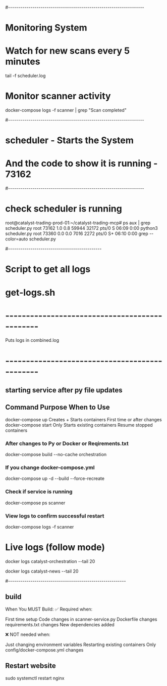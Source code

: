 #-------------------------------------------------------------------
# Monitoring System

# Watch for new scans every 5 minutes
tail -f scheduler.log

# Monitor scanner activity
  docker-compose logs -f scanner | grep "Scan completed"





#-------------------------------------------------------------------
# scheduler - Starts the System
# And the code to show it is running - 73162
#-------------------------------------------------------------------

# check scheduler is running

root@catalyst-trading-prod-01:~/catalyst-trading-mcp# ps aux | grep scheduler.py
root       73162  1.0  0.8  59944 32172 pts/0    S    06:09   0:00 python3 scheduler.py
root       73360  0.0  0.0   7016  2272 pts/0    S+   06:10   0:00 grep --color=auto scheduler.py

#----------------------------------------------
# Script to get all logs
# get-logs.sh
# ----------------------------------------------
Puts logs in combined.log


# ----------------------------------------------
## starting service after py file updates

## Command		            Purpose 			                  When to Use
docker-compose up     	Creates + Starts containers	    First time or after changes
docker-compose start	  Only Starts existing containers	Resume stopped containers

### After changes to Py or Docker or Reqirements.txt
docker-compose build --no-cache orchestration

### If you change docker-compose.yml
docker-compose up -d --build --force-recreate

### Check if service is running
docker-compose ps scanner

### View logs to confirm successful restart
docker-compose logs -f scanner

# Live logs (follow mode)
docker logs catalyst-orchestration --tail 20

docker logs catalyst-news --tail 20


#----------------------------------------------------------
## build
When You MUST Build:
✅ Required when:

First time setup
Code changes in scanner-service.py
Dockerfile changes
requirements.txt changes
New dependencies added

❌ NOT needed when:

Just changing environment variables
Restarting existing containers
Only config/docker-compose.yml changes



## Restart website
sudo systemctl restart nginx